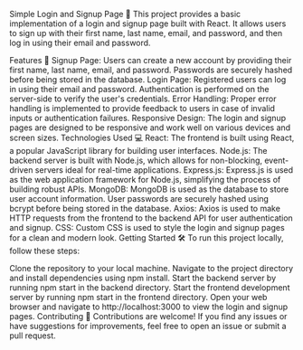 Simple Login and Signup Page 🔐
This project provides a basic implementation of a login and signup page built with React. It allows users to sign up with their first name, last name, email, and password, and then log in using their email and password.

Features 🚀
Signup Page: Users can create a new account by providing their first name, last name, email, and password. Passwords are securely hashed before being stored in the database.
Login Page: Registered users can log in using their email and password. Authentication is performed on the server-side to verify the user's credentials.
Error Handling: Proper error handling is implemented to provide feedback to users in case of invalid inputs or authentication failures.
Responsive Design: The login and signup pages are designed to be responsive and work well on various devices and screen sizes.
Technologies Used 💻
React: The frontend is built using React, a popular JavaScript library for building user interfaces.
Node.js: The backend server is built with Node.js, which allows for non-blocking, event-driven servers ideal for real-time applications.
Express.js: Express.js is used as the web application framework for Node.js, simplifying the process of building robust APIs.
MongoDB: MongoDB is used as the database to store user account information. User passwords are securely hashed using bcrypt before being stored in the database.
Axios: Axios is used to make HTTP requests from the frontend to the backend API for user authentication and signup.
CSS: Custom CSS is used to style the login and signup pages for a clean and modern look.
Getting Started 🛠️
To run this project locally, follow these steps:

Clone the repository to your local machine.
Navigate to the project directory and install dependencies using npm install.
Start the backend server by running npm start in the backend directory.
Start the frontend development server by running npm start in the frontend directory.
Open your web browser and navigate to http://localhost:3000 to view the login and signup pages.
Contributing 🤝
Contributions are welcome! If you find any issues or have suggestions for improvements, feel free to open an issue or submit a pull request.
